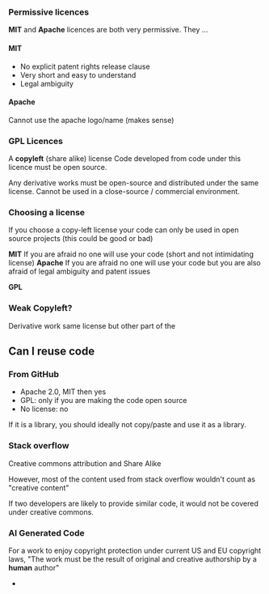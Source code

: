 
### Permissive licences
**MIT** and **Apache** licences are both very permissive. They ...
#### MIT
- No explicit patent rights release clause
- Very short and easy to understand
- Legal ambiguity

#### Apache
Cannot use the apache logo/name (makes sense)


### GPL Licences
A **copyleft** (share alike) license
Code developed from code under this licence must be open source.

Any derivative works must be open-source and distributed under the same license. Cannot be used in a close-source / commercial environment. 

### Choosing a license
If you choose a copy-left license your code can only be used in open source projects (this could be good or bad)

**MIT** If you are afraid no one will use your code (short and not intimidating license)
**Apache** If you are afraid no one will use your code but you are also afraid of legal ambiguity and patent issues

**GPL**

### Weak Copyleft?
Derivative work same license but other part of the


## Can I reuse code
### From GitHub
- Apache 2.0, MIT then yes
- GPL: only if you are making the code open source
- No license: no 

If it is a library, you should ideally not copy/paste and use it as a library. 

### Stack overflow
Creative commons attribution and Share Alike

However, most of the content used from stack overflow wouldn't count as "creative content"

If two developers are likely to provide similar code, it would not be covered under creative commons. 

### AI Generated Code
For a work to enjoy copyright protection under current US and EU copyright laws, "The work must be the result of original and creative authorship by a **human** author"


- 